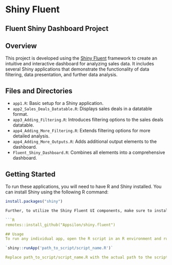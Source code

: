 # Shiny Fluent

## Fluent Shiny Dashboard Project

## Overview
This project is developed using the [Shiny Fluent](https://appsilon.github.io/shiny.fluent/articles/shiny-fluent.html) framework to create an intuitive and interactive dashboard for analyzing sales data. It includes several Shiny applications that demonstrate the functionality of data filtering, data presentation, and further data analysis.

## Files and Directories
- `app1.R`: Basic setup for a Shiny application.
- `app2_Sales_Deals_Datatable.R`: Displays sales deals in a datatable format.
- `app3_Adding_Filtering.R`: Introduces filtering options to the sales deals datatable.
- `app4_Adding_More_Filtering.R`: Extends filtering options for more detailed analysis.
- `app4_Adding_More_Outputs.R`: Adds additional output elements to the dashboard.
- `Fluent_Shiny_Dashboard.R`: Combines all elements into a comprehensive dashboard.

## Getting Started
To run these applications, you will need to have R and Shiny installed. You can install Shiny using the following R command:

```R
install.packages("shiny")

Further, to utilize the Shiny Fluent UI components, make sure to install the Shiny Fluent package with:

```R
remotes::install_github("Appsilon/shiny.fluent")

## Usage
To run any individual app, open the R script in an R environment and run:

`shiny::runApp('path_to_script/script_name.R')`

Replace path_to_script/script_name.R with the actual path to the script you want to run.
